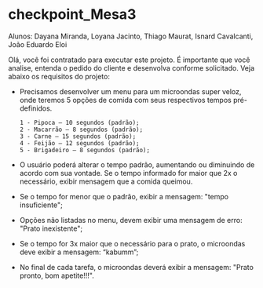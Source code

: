 # checkpoint_Mesa3
Alunos: Dayana Miranda, Loyana Jacinto, Thiago Maurat, Isnard Cavalcanti, João Eduardo Eloi 

Olá, você foi contratado para executar este projeto. É importante que você analise, entenda o pedido do cliente e desenvolva conforme solicitado. Veja abaixo os requisitos do projeto:

- Precisamos desenvolver um menu para um microondas super veloz, onde teremos 5 opções de comida com seus respectivos tempos pré-definidos. 

      1 - Pipoca – 10 segundos (padrão);
      2 - Macarrão – 8 segundos (padrão);
      3 - Carne – 15 segundos (padrão);
      4 - Feijão – 12 segundos (padrão);
      5 - Brigadeiro – 8 segundos (padrão); 

- O usuário poderá alterar o tempo padrão, aumentando ou diminuindo de acordo com sua vontade. Se o tempo informado for maior que 2x o necessário, exibir mensagem que a comida queimou.
- Se o tempo for menor que o padrão, exibir a mensagem: "tempo insuficiente"; 
- Opções não listadas no menu, devem exibir uma mensagem de erro: "Prato inexistente";
- Se o tempo for 3x maior que o necessário para o prato, o microondas deve exibir a mensagem: “kabumm”;
- No final de cada tarefa, o microondas deverá exibir a mensagem: "Prato pronto, bom apetite!!!".
